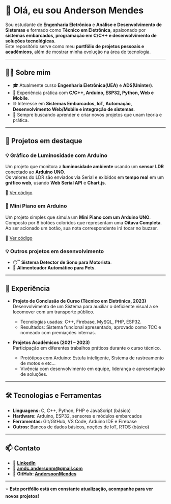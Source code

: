 # 👋 Olá, eu sou Anderson Mendes

Sou estudante de **Engenharia Eletrônica** e **Análise e Desenvolvimento de Sistemas** e formado como **Técnico em Eletrônica**, apaixonado por **sistemas embarcados, programação em C/C++ e desenvolvimento de soluções tecnológicas**.  
Este repositório serve como meu **portfólio de projetos pessoais e acadêmicos**, além de mostrar minha evolução na área de tecnologia.

---

## 🧑‍💻 Sobre mim
- 🎓 Atualmente curso **Engenharia Eletrônica(UEA)** e **ADS(Uninter)**.  
- 🔧 Experiência prática com **C/C++, Arduino, ESP32, Python, Web e Mobile**.  
- 🌐 Interesse em **Sistemas Embarcados, IoT, Automação, Desenvolvimento Web/Mobile e integração de sistemas**.  
- 🚀 Sempre buscando aprender e criar novos projetos que unam teoria e prática.  

---

## 📂 Projetos em destaque

### 💡 Gráfico de Luminosidade com Arduino

Um projeto que monitora a **luminosidade ambiente** usando um **sensor LDR** conectado ao **Arduino UNO**.  
Os valores do LDR são enviados via Serial e exibidos em **tempo real** em um **gráfico web**, usando **Web Serial API** e **Chart.js**.  

📌 [Ver código](./003_ldr_web/)


### 🎵 Mini Piano em Arduino
Um projeto simples que simula um **Mini Piano com um Arduino UNO**.  
Composto por 8 botões coloridos que representam uma **Oitava Completa**.  
Ao ser acionado um botão, sua nota correspondente irá tocar no buzzer.

📌 [Ver código](./002_mini_piano/)  

### 💡 Outros projetos em desenvolvimento
- 😴 **Sistema Detector de Sono para Motorista**.  
- 🐾 **Alimenteador Automático para Pets**.  

---

## 📜 Experiência

- **Projeto de Conclusão de Curso (Técnico em Eletrônica, 2023)**  
  Desenvolvimento de um Sistema para auxiliar o deficiente visual a se locomover com um transporte público.  
  - Tecnologias usadas: C++, Firebase, MySQL, PHP, ESP32.  
  - Resultados: Sistema funcional apresentado, aprovado como TCC e nomeado com premiações internas.  

- **Projetos Acadêmicos (2021 – 2023)**  
  Participação em diferentes trabalhos práticos durante o curso técnico.  
  - Protótipos com Arduino: Estufa inteligente, Sistema de rastreamento de motos e etc...  
  - Vivência com desenvolvimento em equipe, liderança e apresentação de soluções.  

---

## 🛠️ Tecnologias e Ferramentas
- **Linguagens:** C, C++, Python, PHP e JavaScript (básico)  
- **Hardware:** Arduino, ESP32, sensores e módulos embarcados  
- **Ferramentas:** Git/GitHub, VS Code, Arduino IDE e Firebase   
- **Outros:** Bancos de dados básicos, noções de IoT, RTOS (básico)  

---

## 📫 Contato
- 💼 **[LinkedIn](https://www.linkedin.com/in/anderson-mendes-8970932a0)**  
- 📧 **amdc.andersonm@gmail.com**  
- 📌 **GitHub: [AndersoonMendes](https://github.com/AndersoonMendes)**  

---

⭐ **Este portfólio está em constante atualização, acompanhe para ver novos projetos!**
